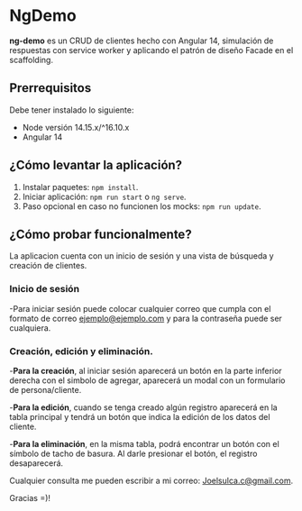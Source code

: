 # NgDemo

**ng-demo** es un CRUD de clientes hecho con Angular 14, simulación de respuestas con service worker y aplicando el patrón de diseño Facade en el scaffolding.

## Prerrequisitos

Debe tener instalado lo siguiente:

- Node versión 14.15.x/^16.10.x
- Angular 14

## ¿Cómo levantar la aplicación?
1. Instalar paquetes: `npm install`.
2. Iniciar aplicación: `npm run start` o `ng serve`.
3. Paso opcional en caso no funcionen los mocks: `npm run update`.

## ¿Cómo probar funcionalmente?
La aplicacion cuenta con un inicio de sesión y una vista de búsqueda y creación de clientes.

### Inicio de sesión
-Para iniciar sesión puede colocar cualquier correo que cumpla con el formato de correo ejemplo@ejemplo.com y para la contraseña puede ser cualquiera.

### Creación, edición y eliminación.
-**Para la creación**, al iniciar sesión aparecerá un botón en la parte inferior derecha con el simbolo de agregar, aparecerá un modal con un formulario de persona/cliente.

-**Para la edición**, cuando se tenga creado algún registro aparecerá en la tabla principal y tendrá un botón que indica la edición de los datos del cliente.

-**Para la eliminación**, en la misma tabla, podrá encontrar un botón con el símbolo de tacho de basura. Al darle presionar el botón, el registro desaparecerá.


Cualquier consulta me pueden escribir a mi correo: Joelsulca.c@gmail.com.

Gracias =)!